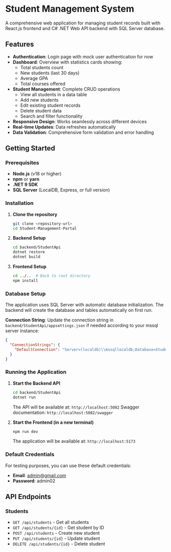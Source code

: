 # Student Management System

A comprehensive web application for managing student records built with React.js frontend and C# .NET Web API backend with SQL Server database.

## Features

- **Authentication**: Login page with mock user authentication for now
- **Dashboard**: Overview with statistics cards showing:
  - Total students count
  - New students (last 30 days)
  - Average GPA
  - Total courses offered
- **Student Management**: Complete CRUD operations
  - View all students in a data table
  - Add new students
  - Edit existing student records
  - Delete student data
  - Search and filter functionality
- **Responsive Design**: Works seamlessly across different devices
- **Real-time Updates**: Data refreshes automatically
- **Data Validation**: Comprehensive form validation and error handling


## Getting Started

### Prerequisites

- **Node.js** (v18 or higher)
- **npm** or **yarn**
- **.NET 9 SDK**
- **SQL Server** (LocalDB, Express, or full version)

### Installation

1. **Clone the repository**
   ```bash
   git clone <repository-url>
   cd Student-Management-Portal
   ```

2. **Backend Setup**
   ```bash
   cd backend/StudentApi
   dotnet restore
   dotnet build
   ```

3. **Frontend Setup**
   ```bash
   cd ../..  # Back to root directory
   npm install
   ```

### Database Setup

The application uses SQL Server with automatic database initialization. The backend will create the database and tables automatically on first run.

**Connection String**: Update the connection string in `backend/StudentApi/appsettings.json` if needed according to your mssql server instance:
```json
{
  "ConnectionStrings": {
    "DefaultConnection": "Server=(localdb)\\mssqllocaldb;Database=StudentManagementDB;Trusted_Connection=true;MultipleActiveResultSets=true"
  }
}
```

### Running the Application

1. **Start the Backend API**
   ```bash
   cd backend/StudentApi
   dotnet run
   ```
   The API will be available at: `http://localhost:5082`
   Swagger documentation: `http://localhost:5082/swagger`

2. **Start the Frontend (in a new terminal)**
   ```bash
   npm run dev
   ```
   The application will be available at: `http://localhost:5173`

### Default Credentials

For testing purposes, you can use these default credentials:
- **Email**: admin@gmail.com
- **Password**: admin02

## API Endpoints

### Students
- `GET /api/students` - Get all students
- `GET /api/students/{id}` - Get student by ID
- `POST /api/students` - Create new student
- `PUT /api/students/{id}` - Update student
- `DELETE /api/students/{id}` - Delete student


